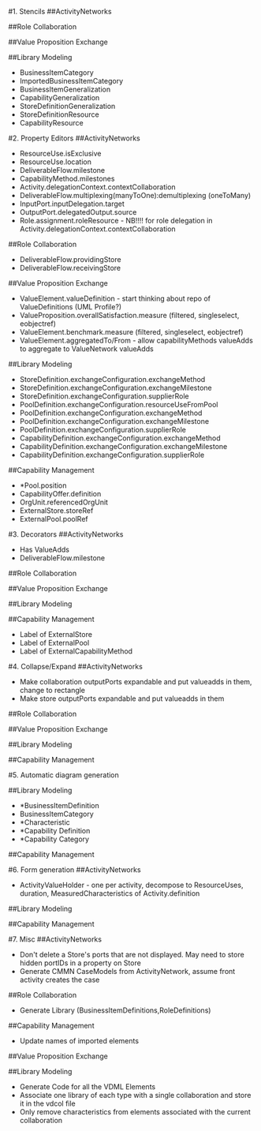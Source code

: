 #1. Stencils
##ActivityNetworks

##Role Collaboration

##Value Proposition Exchange

##Library Modeling
 - BusinessItemCategory
 - ImportedBusinessItemCategory
 - BusinessItemGeneralization
 - CapabilityGeneralization
 - StoreDefinitionGeneralization
 - StoreDefinitionResource
 - CapabilityResource
 

#2. Property Editors
##ActivityNetworks
 - ResourceUse.isExclusive
 - ResourceUse.location
 - DeliverableFlow.milestone
 - CapabilityMethod.milestones
 - Activity.delegationContext.contextCollaboration
 - DeliverableFlow.multiplexing(manyToOne):demultiplexing (oneToMany)
 - InputPort.inputDelegation.target
 - OutputPort.delegatedOutput.source
 - Role.assignment.roleResource - NB!!!! for role delegation in Activity.delegationContext.contextCollaboration 

##Role Collaboration
 - DeliverableFlow.providingStore
 - DeliverableFlow.receivingStore

##Value Proposition Exchange
 - ValueElement.valueDefinition - start thinking about repo of ValueDefinitions (UML Profile?)
 - ValueProposition.overallSatisfaction.measure (filtered, singleselect, eobjectref)
 - ValueElement.benchmark.measure (filtered, singleselect, eobjectref)
 - ValueElement.aggregatedTo/From - allow capabilityMethods valueAdds to aggregate to ValueNetwork valueAdds

##Library Modeling
 - StoreDefinition.exchangeConfiguration.exchangeMethod
 - StoreDefinition.exchangeConfiguration.exchangeMilestone
 - StoreDefinition.exchangeConfiguration.supplierRole
 - PoolDefinition.exchangeConfiguration.resourceUseFromPool
 - PoolDefinition.exchangeConfiguration.exchangeMethod
 - PoolDefinition.exchangeConfiguration.exchangeMilestone
 - PoolDefinition.exchangeConfiguration.supplierRole
 - CapabilityDefinition.exchangeConfiguration.exchangeMethod
 - CapabilityDefinition.exchangeConfiguration.exchangeMilestone
 - CapabilityDefinition.exchangeConfiguration.supplierRole

##Capability Management
 - *Pool.position
 - CapabilityOffer.definition
 - OrgUnit.referencedOrgUnit
 - ExternalStore.storeRef
 - ExternalPool.poolRef

#3. Decorators
##ActivityNetworks
 - Has ValueAdds
 - DeliverableFlow.milestone

##Role Collaboration

##Value Proposition Exchange

##Library Modeling

##Capability Management
 - Label of ExternalStore
 - Label of ExternalPool
 - Label of ExternalCapabilityMethod 

#4. Collapse/Expand
##ActivityNetworks
 - Make collaboration outputPorts expandable and put valueadds in them, change to rectangle
 - Make store outputPorts expandable and put valueadds in them

##Role Collaboration

##Value Proposition Exchange
 
##Library Modeling

##Capability Management

#5. Automatic diagram generation

##Library Modeling
 - *BusinessItemDefinition
 - BusinessItemCategory
 - *Characteristic
 - *Capability Definition
 - *Capability Category

##Capability Management

#6. Form generation
##ActivityNetworks
 - ActivityValueHolder - one per activity, decompose to ResourceUses, duration, MeasuredCharacteristics of Activity.definition
 
##Library Modeling

##Capability Management

#7. Misc
##ActivityNetworks
 - Don't delete a Store's ports that are not displayed. May need to store hidden portIDs in a property on Store
 - Generate CMMN CaseModels from ActivityNetwork, assume front activity creates the case 

##Role Collaboration
 - Generate Library (BusinessItemDefinitions,RoleDefinitions)

##Capability Management
 - Update names of imported elements

##Value Proposition Exchange
 
##Library Modeling
 - Generate Code for all the VDML Elements
 - Associate one library of each type with a single collaboration and store it in the vdcol file
 - Only remove characteristics from elements associated with the current collaboration 